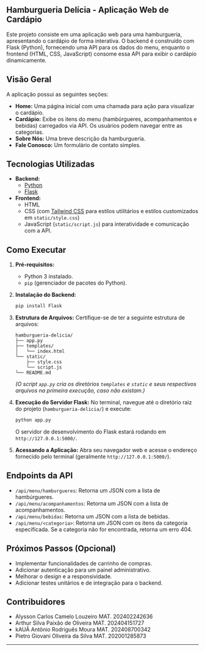 ## Hamburgueria Delícia - Aplicação Web de Cardápio

Este projeto consiste em uma aplicação web para uma hamburgueria, apresentando o cardápio de forma interativa. O backend é construído com Flask (Python), fornecendo uma API para os dados do menu, enquanto o frontend (HTML, CSS, JavaScript) consome essa API para exibir o cardápio dinamicamente.

## Visão Geral

A aplicação possui as seguintes seções:

-   **Home:** Uma página inicial com uma chamada para ação para visualizar o cardápio.
-   **Cardápio:** Exibe os itens do menu (hambúrgueres, acompanhamentos e bebidas) carregados via API. Os usuários podem navegar entre as categorias.
-   **Sobre Nós:** Uma breve descrição da hamburgueria.
-   **Fale Conosco:** Um formulário de contato simples.

## Tecnologias Utilizadas

-   **Backend:**
    -   [Python](https://www.python.org/)
    -   [Flask](https://flask.palletsprojects.com/en/2.3.x/)
-   **Frontend:**
    -   HTML
    -   CSS (com [Tailwind CSS](https://tailwindcss.com/) para estilos utilitários e estilos customizados em `static/style.css`)
    -   JavaScript (`static/script.js`) para interatividade e comunicação com a API.

## Como Executar

1.  **Pré-requisitos:**
    -   Python 3 instalado.
    -   `pip` (gerenciador de pacotes do Python).

2.  **Instalação do Backend:**
    ```bash
    pip install Flask
    ```

3.  **Estrutura de Arquivos:**
    Certifique-se de ter a seguinte estrutura de arquivos:
    ```
    hamburgueria-delicia/
    ├── app.py
    ├── templates/
    │   └── index.html
    └── static/
        ├── style.css
        └── script.js
    └── README.md
    ```
    *(O script `app.py` cria os diretórios `templates` e `static` e seus respectivos arquivos na primeira execução, caso não existam.)*

4.  **Execução do Servidor Flask:**
    No terminal, navegue até o diretório raiz do projeto (`hamburgueria-delicia/`) e execute:
    ```bash
    python app.py
    ```
    O servidor de desenvolvimento do Flask estará rodando em `http://127.0.0.1:5000/`.

5.  **Acessando a Aplicação:**
    Abra seu navegador web e acesse o endereço fornecido pelo terminal (geralmente `http://127.0.0.1:5000/`).

## Endpoints da API

-   `/api/menu/hamburgueres`: Retorna um JSON com a lista de hambúrgueres.
-   `/api/menu/acompanhamentos`: Retorna um JSON com a lista de acompanhamentos.
-   `/api/menu/bebidas`: Retorna um JSON com a lista de bebidas.
-   `/api/menu/<categoria>`: Retorna um JSON com os itens da categoria especificada. Se a categoria não for encontrada, retorna um erro 404.

## Próximos Passos (Opcional)

-   Implementar funcionalidades de carrinho de compras.
-   Adicionar autenticação para um painel administrativo.
-   Melhorar o design e a responsividade.
-   Adicionar testes unitários e de integração para o backend.

## Contribuidores

-   Alysson Carlos Camelo Louzeiro      MAT. 202402242636
-   Arthur Silva Paixão de Oliveira     MAT. 202404151727
-   kAUÃ Antônio Rodriguês Moura        MAT. 202408700342
-   Pietro Giovani Oliveira da Silva    MAT. 202001285873
---